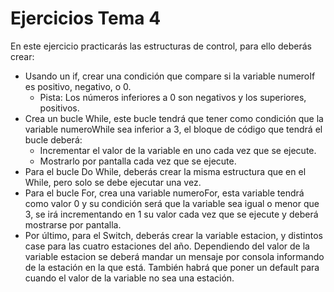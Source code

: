 # Ejercicios Tema 4

En este ejercicio practicarás las estructuras de control, para ello deberás crear:
* Usando un if, crear una condición que compare si la variable numeroIf es positivo, negativo, o 0.
  * Pista: Los números inferiores a 0 son negativos y los superiores, positivos.
* Crea un bucle While, este bucle tendrá que tener como condición que la variable numeroWhile sea inferior a 3,
el bloque de código que tendrá el bucle deberá:
  * Incrementar el valor de la variable en uno cada vez que se ejecute.
  * Mostrarlo por pantalla cada vez que se ejecute.
* Para el bucle Do While, deberás crear la misma estructura que en el While, pero solo se debe ejecutar una vez.
* Para el bucle For, crea una variable numeroFor, esta variable tendrá como valor 0 y su condición será que la variable sea igual o menor que 3,
se irá incrementando en 1 su valor cada vez que se ejecute y deberá mostrarse por pantalla.
* Por último, para el Switch, deberás crear la variable estacion, y distintos case para las cuatro estaciones del año. Dependiendo del valor de la
variable estacion se deberá mandar un mensaje por consola informando de la estación en la que está. También habrá que poner un default para cuando
el valor de la variable no sea una estación.
